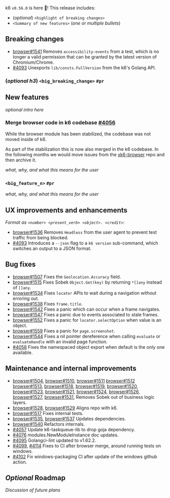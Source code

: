 k6 `v0.56.0` is here 🎉! This release includes:

- (_optional_) `<highlight of breaking changes>`
- `<Summary of new features>` (_one or multiple bullets_)


## Breaking changes

- [browser#1541](https://github.com/grafana/xk6-browser/pull/1541) Removes `accessibility-events` from a test, which is no longer a valid permission that can be granted by the latest version of Chromium/Chrome.
- [#4093](https://github.com/grafana/k6/pull/4093) Unexports `lib/consts.FullVersion` from the k6's Golang API.

### (_optional h3_) `<big_breaking_change>` `#pr`

## New features

_optional intro here_

### Merge browser code in k6 codebase [#4056](https://github.com/grafana/k6/pull/4056)

While the browser module has been stabilized, the codebase was not moved inside of k6.

As part of the stabilization this is now also merged in the k6 codebase. In the following months we would move issues from the [xk6-browser](https://github.com/grafana/xk6-browser) repo and then archive it.

_what, why, and what this means for the user_

### `<big_feature_n>` `#pr`

_what, why, and what this means for the user_

## UX improvements and enhancements

_Format as `<number> <present_verb> <object>. <credit>`_:

- [browser#1536](https://github.com/grafana/xk6-browser/pull/1536) Removes `Headless` from the user agent to prevent test traffic from being blocked.
- [#4093](https://github.com/grafana/k6/pull/4093) Introduces a `--json` flag to a `k6 version` sub-command, which switches an output to a JSON format.

## Bug fixes

- [browser#1507](https://github.com/grafana/xk6-browser/pull/1507) Fixes the `Geolocation.Accuracy` field.
- [browser#1515](https://github.com/grafana/xk6-browser/pull/1515) Fixes Sobek `Object.Get(key)` by returning `*[]any` instead of `[]any`.
- [browser#1534](https://github.com/grafana/xk6-browser/pull/1534) Fixes `locator` APIs to wait during a navigation without erroring out.
- [browser#1538](https://github.com/grafana/xk6-browser/pull/1538) Fixes `frame.title`.
- [browser#1542](https://github.com/grafana/xk6-browser/pull/1542) Fixes a panic which can occur when a frame navigates.
- [browser#1547](https://github.com/grafana/xk6-browser/pull/1547) Fixes a panic due to events associated to stale frames.
- [browser#1552](https://github.com/grafana/xk6-browser/pull/1552) Fixes a panic for `locator.selectOption` when value is an object.
- [browser#1559](https://github.com/grafana/xk6-browser/pull/1559) Fixes a panic for `page.screenshot`.
- [browser#1544](https://github.com/grafana/xk6-browser/pull/1544) Fixes a nil pointer dereference when calling `evaluate` or `evaluateHandle` with an invalid page function.
- [#4058](https://github.com/grafana/k6/pull/4058) Fixes the namespaced object export when default is the only one available.

## Maintenance and internal improvements

- [browser#1504](https://github.com/grafana/xk6-browser/pull/1504), [browser#1510](https://github.com/grafana/xk6-browser/pull/1510), [browser#1511](https://github.com/grafana/xk6-browser/pull/1511) [browser#1512](https://github.com/grafana/xk6-browser/pull/1512) [browser#1513](https://github.com/grafana/xk6-browser/pull/1513), [browser#1518](https://github.com/grafana/xk6-browser/pull/1518), [browser#1519](https://github.com/grafana/xk6-browser/pull/1519), [browser#1520](https://github.com/grafana/xk6-browser/pull/1520), [browser#1523](https://github.com/grafana/xk6-browser/pull/1523), [browser#1521](https://github.com/grafana/xk6-browser/pull/1521), [browser#1524](https://github.com/grafana/xk6-browser/pull/1524), [browser#1526](https://github.com/grafana/xk6-browser/pull/1526), [browser#1527](https://github.com/grafana/xk6-browser/pull/1527), [browser#1531](https://github.com/grafana/xk6-browser/pull/1531),  Removes Sobek out of business logic layers.
- [browser#1528](https://github.com/grafana/xk6-browser/pull/1528), [browser#1529](https://github.com/grafana/xk6-browser/pull/1529) Aligns repo with k6.
- [browser#1517](https://github.com/grafana/xk6-browser/pull/1517) Fixes internal tests.
- [browser#1535](https://github.com/grafana/xk6-browser/pull/1535), [browser#1537](https://github.com/grafana/xk6-browser/pull/1537) Updates dependencies.
- [browser#1540](https://github.com/grafana/xk6-browser/pull/1540) Refactors internals.
- [#4057](https://github.com/grafana/k6/pull/4057) Update k6-taskqueue-lib to drop goja dependency.
- [#4076](https://github.com/grafana/k6/pull/4076) modules.NewModuleInstance doc updates.
- [#4095](https://github.com/grafana/k6/pull/4095) Golangci-lint updated to v1.62.2.
- [#4099](https://github.com/grafana/k6/pull/4099), [#4114](https://github.com/grafana/k6/pull/4114) Fixes to CI after browser merge, around running tests on windows.
- [#4102](https://github.com/grafana/k6/pull/4102) Fix windows-packaging CI after update of the windows github action.


## _Optional_ Roadmap

_Discussion of future plans_

